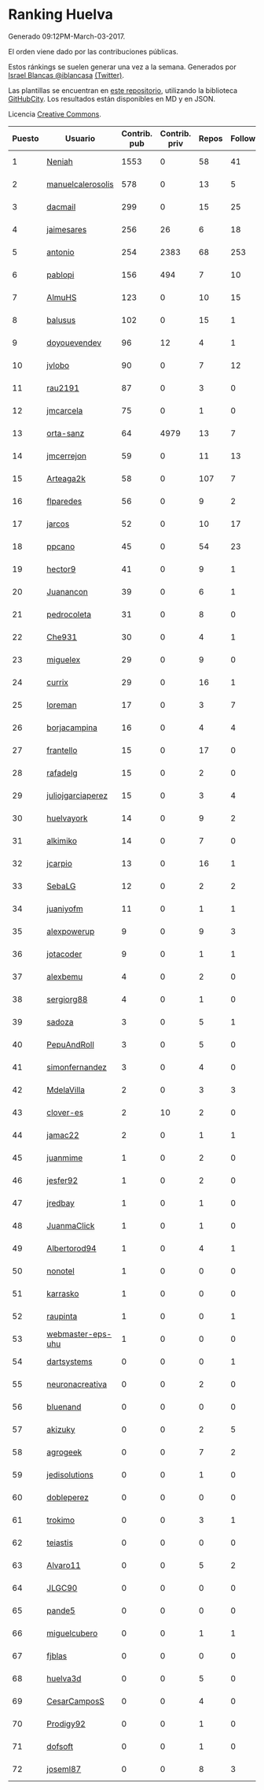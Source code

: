 # Ranking Huelva

Generado 09:12PM-March-03-2017.

El orden viene dado por las contribuciones públicas.

Estos ránkings se suelen generar una vez a la semana. Generados por [Israel Blancas @iblancasa](https://github.com/iblancasa/) [(Twitter)](https://twitter.com/iblancasa).

Las plantillas se encuentran en [este repositorio](https://github.com/iblancasa/GH-Spanish-Ranking), utilizando la biblioteca [GitHubCity](https://github.com/iblancasa/GitHubCity). Los resultados están disponibles en MD y en JSON.

Licencia [Creative Commons](https://creativecommons.org/licenses/by/4.0/).

| Puesto   |  Usuario  | Contrib. pub | Contrib. priv |Repos| Followers | Desde |  Avatar  |
|----------|-----------|--------------|---------------|-----|-----------|-------|----------|
|1|[Neniah](https://github.com/Neniah)|1553|0|58|41|2011-10-22|![Neniah](https://avatars2.githubusercontent.com/u/1144759)|
|2|[manuelcalerosolis](https://github.com/manuelcalerosolis)|578|0|13|5|2012-12-20|![manuelcalerosolis](https://avatars3.githubusercontent.com/u/3088246)|
|3|[dacmail](https://github.com/dacmail)|299|0|15|25|2008-05-28|![dacmail](https://avatars3.githubusercontent.com/u/11754)|
|4|[jaimesares](https://github.com/jaimesares)|256|26|6|18|2012-09-28|![jaimesares](https://avatars0.githubusercontent.com/u/2446051)|
|5|[antonio](https://github.com/antonio)|254|2383|68|253|2008-07-19|![antonio](https://avatars0.githubusercontent.com/u/17516)|
|6|[pablopi](https://github.com/pablopi)|156|494|7|10|2014-02-19|![pablopi](https://avatars1.githubusercontent.com/u/6725714)|
|7|[AlmuHS](https://github.com/AlmuHS)|123|0|10|15|2015-10-11|![AlmuHS](https://avatars0.githubusercontent.com/u/15078104)|
|8|[balusus](https://github.com/balusus)|102|0|15|1|2015-09-18|![balusus](https://avatars0.githubusercontent.com/u/14351629)|
|9|[doyouevendev](https://github.com/doyouevendev)|96|12|4|1|2013-10-28|![doyouevendev](https://avatars3.githubusercontent.com/u/5797868)|
|10|[jvlobo](https://github.com/jvlobo)|90|0|7|12|2013-10-12|![jvlobo](https://avatars0.githubusercontent.com/u/5671420)|
|11|[rau2191](https://github.com/rau2191)|87|0|3|0|2014-11-12|![rau2191](https://avatars3.githubusercontent.com/u/9694654)|
|12|[jmcarcela](https://github.com/jmcarcela)|75|0|1|0|2016-11-17|![jmcarcela](https://avatars3.githubusercontent.com/u/23530052)|
|13|[orta-sanz](https://github.com/orta-sanz)|64|4979|13|7|2013-01-22|![orta-sanz](https://avatars3.githubusercontent.com/u/3337555)|
|14|[jmcerrejon](https://github.com/jmcerrejon)|59|0|11|13|2012-07-09|![jmcerrejon](https://avatars0.githubusercontent.com/u/1942431)|
|15|[Arteaga2k](https://github.com/Arteaga2k)|58|0|107|7|2012-05-11|![Arteaga2k](https://avatars3.githubusercontent.com/u/1731164)|
|16|[flparedes](https://github.com/flparedes)|56|0|9|2|2015-06-28|![flparedes](https://avatars3.githubusercontent.com/u/13085943)|
|17|[jarcos](https://github.com/jarcos)|52|0|10|17|2011-07-23|![jarcos](https://avatars3.githubusercontent.com/u/933995)|
|18|[ppcano](https://github.com/ppcano)|45|0|54|23|2011-06-02|![ppcano](https://avatars1.githubusercontent.com/u/825430)|
|19|[hector9](https://github.com/hector9)|41|0|9|1|2014-05-10|![hector9](https://avatars1.githubusercontent.com/u/7542391)|
|20|[Juanancon](https://github.com/Juanancon)|39|0|6|1|2016-04-29|![Juanancon](https://avatars0.githubusercontent.com/u/18741909)|
|21|[pedrocoleta](https://github.com/pedrocoleta)|31|0|8|0|2014-10-22|![pedrocoleta](https://avatars1.githubusercontent.com/u/9350556)|
|22|[Che931](https://github.com/Che931)|30|0|4|1|2014-02-16|![Che931](https://avatars0.githubusercontent.com/u/6698152)|
|23|[miguelex](https://github.com/miguelex)|29|0|9|0|2013-02-06|![miguelex](https://avatars3.githubusercontent.com/u/3491085)|
|24|[currix](https://github.com/currix)|29|0|16|1|2013-12-21|![currix](https://avatars2.githubusercontent.com/u/6237933)|
|25|[loreman](https://github.com/loreman)|17|0|3|7|2010-11-19|![loreman](https://avatars3.githubusercontent.com/u/488198)|
|26|[borjacampina](https://github.com/borjacampina)|16|0|4|4|2010-12-08|![borjacampina](https://avatars0.githubusercontent.com/u/514025)|
|27|[frantello](https://github.com/frantello)|15|0|17|0|2013-12-03|![frantello](https://avatars0.githubusercontent.com/u/6098478)|
|28|[rafadelg](https://github.com/rafadelg)|15|0|2|0|2014-04-08|![rafadelg](https://avatars1.githubusercontent.com/u/7222378)|
|29|[juliojgarciaperez](https://github.com/juliojgarciaperez)|15|0|3|4|2015-08-26|![juliojgarciaperez](https://avatars3.githubusercontent.com/u/13980296)|
|30|[huelvayork](https://github.com/huelvayork)|14|0|9|2|2011-03-29|![huelvayork](https://avatars2.githubusercontent.com/u/697151)|
|31|[alkimiko](https://github.com/alkimiko)|14|0|7|0|2013-04-21|![alkimiko](https://avatars3.githubusercontent.com/u/4218917)|
|32|[jcarpio](https://github.com/jcarpio)|13|0|16|1|2010-11-23|![jcarpio](https://avatars0.githubusercontent.com/u/493260)|
|33|[SebaLG](https://github.com/SebaLG)|12|0|2|2|2015-11-17|![SebaLG](https://avatars0.githubusercontent.com/u/15893746)|
|34|[juaniyofm](https://github.com/juaniyofm)|11|0|1|1|2015-05-07|![juaniyofm](https://avatars0.githubusercontent.com/u/12307837)|
|35|[alexpowerup](https://github.com/alexpowerup)|9|0|9|3|2015-04-20|![alexpowerup](https://avatars1.githubusercontent.com/u/12040064)|
|36|[jotacoder](https://github.com/jotacoder)|9|0|1|1|2016-11-13|![jotacoder](https://avatars2.githubusercontent.com/u/23438613)|
|37|[alexbemu](https://github.com/alexbemu)|4|0|2|0|2013-06-18|![alexbemu](https://avatars1.githubusercontent.com/u/4727369)|
|38|[sergiorg88](https://github.com/sergiorg88)|4|0|1|0|2015-12-04|![sergiorg88](https://avatars1.githubusercontent.com/u/16155340)|
|39|[sadoza](https://github.com/sadoza)|3|0|5|1|2013-11-26|![sadoza](https://avatars2.githubusercontent.com/u/6042243)|
|40|[PepuAndRoll](https://github.com/PepuAndRoll)|3|0|5|0|2014-11-11|![PepuAndRoll](https://avatars0.githubusercontent.com/u/9675710)|
|41|[simonfernandez](https://github.com/simonfernandez)|3|0|4|0|2016-01-13|![simonfernandez](https://avatars0.githubusercontent.com/u/16684550)|
|42|[MdelaVilla](https://github.com/MdelaVilla)|2|0|3|3|2012-07-18|![MdelaVilla](https://avatars1.githubusercontent.com/u/2000720)|
|43|[clover-es](https://github.com/clover-es)|2|10|2|0|2015-11-20|![clover-es](https://avatars3.githubusercontent.com/u/15948561)|
|44|[jamac22](https://github.com/jamac22)|2|0|1|1|2016-05-04|![jamac22](https://avatars1.githubusercontent.com/u/19184532)|
|45|[juanmime](https://github.com/juanmime)|1|0|2|0|2011-01-28|![juanmime](https://avatars0.githubusercontent.com/u/589161)|
|46|[jesfer92](https://github.com/jesfer92)|1|0|2|0|2014-06-07|![jesfer92](https://avatars0.githubusercontent.com/u/7825272)|
|47|[jredbay](https://github.com/jredbay)|1|0|1|0|2014-10-09|![jredbay](https://avatars0.githubusercontent.com/u/9108706)|
|48|[JuanmaClick](https://github.com/JuanmaClick)|1|0|1|0|2015-02-18|![JuanmaClick](https://avatars0.githubusercontent.com/u/11058044)|
|49|[Albertorod94](https://github.com/Albertorod94)|1|0|4|1|2015-09-30|![Albertorod94](https://avatars1.githubusercontent.com/u/14915460)|
|50|[nonotel](https://github.com/nonotel)|1|0|0|0|2016-04-14|![nonotel](https://avatars0.githubusercontent.com/u/18471361)|
|51|[karrasko](https://github.com/karrasko)|1|0|0|0|2016-04-15|![karrasko](https://avatars3.githubusercontent.com/u/18490291)|
|52|[raupinta](https://github.com/raupinta)|1|0|0|1|2016-08-05|![raupinta](https://avatars3.githubusercontent.com/u/20861340)|
|53|[webmaster-eps-uhu](https://github.com/webmaster-eps-uhu)|1|0|0|0|2016-05-27|![webmaster-eps-uhu](https://avatars0.githubusercontent.com/u/19606348)|
|54|[dartsystems](https://github.com/dartsystems)|0|0|0|1|2010-04-28|![dartsystems](https://avatars3.githubusercontent.com/u/255392)|
|55|[neuronacreativa](https://github.com/neuronacreativa)|0|0|2|0|2012-11-11|![neuronacreativa](https://avatars0.githubusercontent.com/u/2774023)|
|56|[bluenand](https://github.com/bluenand)|0|0|0|0|2013-01-14|![bluenand](https://avatars2.githubusercontent.com/u/3268270)|
|57|[akizuky](https://github.com/akizuky)|0|0|2|5|2011-09-08|![akizuky](https://avatars3.githubusercontent.com/u/1035039)|
|58|[agrogeek](https://github.com/agrogeek)|0|0|7|2|2009-04-01|![agrogeek](https://avatars1.githubusercontent.com/u/69480)|
|59|[jedisolutions](https://github.com/jedisolutions)|0|0|1|0|2013-12-05|![jedisolutions](https://avatars3.githubusercontent.com/u/6111975)|
|60|[dobleperez](https://github.com/dobleperez)|0|0|0|0|2014-05-29|![dobleperez](https://avatars1.githubusercontent.com/u/7737247)|
|61|[trokimo](https://github.com/trokimo)|0|0|3|1|2014-02-01|![trokimo](https://avatars1.githubusercontent.com/u/6560875)|
|62|[teiastis](https://github.com/teiastis)|0|0|0|0|2014-07-25|![teiastis](https://avatars0.githubusercontent.com/u/8268318)|
|63|[Alvaro11](https://github.com/Alvaro11)|0|0|5|2|2014-09-26|![Alvaro11](https://avatars2.githubusercontent.com/u/8927377)|
|64|[JLGC90](https://github.com/JLGC90)|0|0|0|0|2014-11-18|![JLGC90](https://avatars3.githubusercontent.com/u/9832372)|
|65|[pande5](https://github.com/pande5)|0|0|0|0|2014-11-22|![pande5](https://avatars1.githubusercontent.com/u/9901320)|
|66|[miguelcubero](https://github.com/miguelcubero)|0|0|1|1|2015-02-16|![miguelcubero](https://avatars2.githubusercontent.com/u/11027155)|
|67|[fjblas](https://github.com/fjblas)|0|0|0|0|2015-04-22|![fjblas](https://avatars0.githubusercontent.com/u/12066404)|
|68|[huelva3d](https://github.com/huelva3d)|0|0|5|0|2015-04-19|![huelva3d](https://avatars2.githubusercontent.com/u/12024691)|
|69|[CesarCamposS](https://github.com/CesarCamposS)|0|0|4|0|2015-06-23|![CesarCamposS](https://avatars3.githubusercontent.com/u/13025240)|
|70|[Prodigy92](https://github.com/Prodigy92)|0|0|1|0|2015-10-19|![Prodigy92](https://avatars1.githubusercontent.com/u/15191269)|
|71|[dofsoft](https://github.com/dofsoft)|0|0|1|0|2016-02-14|![dofsoft](https://avatars2.githubusercontent.com/u/17240620)|
|72|[joseml87](https://github.com/joseml87)|0|0|8|3|2016-01-13|![joseml87](https://avatars2.githubusercontent.com/u/16690607)|
